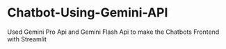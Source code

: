# Chatbot-Using-Gemini-API

Used Gemini Pro Api and Gemini Flash Api to make the Chatbots
Frontend with Streamlit
